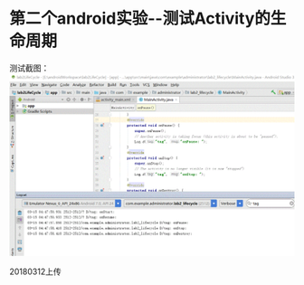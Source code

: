 第二个android实验--测试Activity的生命周期
====
测试截图：
![截图](https://github.com/mozhilei/android/blob/master/lab2LifeCycle/Screenshot/test1.gif)

20180312上传
